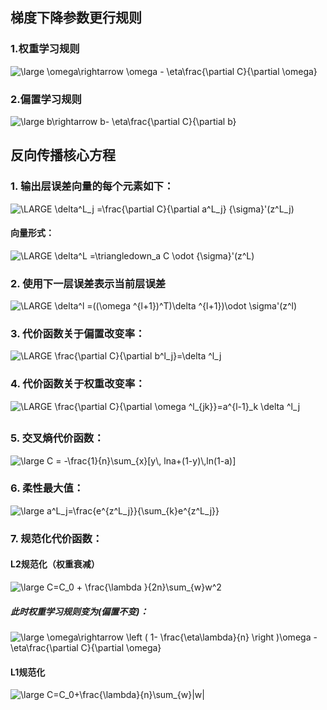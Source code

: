 <script type="text/javascript" src="http://cdn.mathjax.org/mathjax/latest/MathJax.js?config=default"></script>
## 梯度下降参数更行规则
### 1.权重学习规则<br>
<img src="https://latex.codecogs.com/png.latex?\dpi{120}&space;\bg_white&space;\large&space;\omega\rightarrow&space;\omega&space;-&space;\eta\frac{\partial&space;C}{\partial&space;\omega}" title="\large \omega\rightarrow \omega - \eta\frac{\partial C}{\partial \omega}" /><br>
### 2.偏置学习规则<br>
<img src="https://latex.codecogs.com/png.latex?\dpi{120}&space;\bg_white&space;\large&space;b\rightarrow&space;b-&space;\eta\frac{\partial&space;C}{\partial&space;b}" title="\large b\rightarrow b- \eta\frac{\partial C}{\partial b}" /><br>
## 反向传播核心方程

### 1. 输出层误差向量的每个元素如下：
<img src="https://latex.codecogs.com/png.latex?\bg_white&space;\LARGE&space;\delta^L_j&space;=\frac{\partial&space;C}{\partial&space;a^L_j}&space;{\sigma}'(z^L_j)" title="\LARGE \delta^L_j =\frac{\partial C}{\partial a^L_j} {\sigma}'(z^L_j)" /><br>
#### 向量形式：
<img src="https://latex.codecogs.com/png.latex?\bg_white&space;\LARGE&space;\delta^L&space;=\triangledown_a&space;C&space;\odot&space;{\sigma}'(z^L)" title="\LARGE \delta^L =\triangledown_a C \odot {\sigma}'(z^L)" /><br>
### 2. 使用下一层误差表示当前层误差
<img src="https://latex.codecogs.com/png.latex?\bg_white&space;\LARGE&space;\delta^l&space;=((\omega&space;^{l&plus;1})^T)\delta&space;^{l&plus;1})\odot&space;\sigma'(z^l)" title="\LARGE \delta^l =((\omega ^{l+1})^T)\delta ^{l+1})\odot \sigma'(z^l)" /><br>
### 3. 代价函数关于偏置改变率：
<img src="https://latex.codecogs.com/png.latex?\bg_white&space;\LARGE&space;\frac{\partial&space;C}{\partial&space;b^l_j}=\delta&space;^l_j" title="\LARGE \frac{\partial C}{\partial b^l_j}=\delta ^l_j" /><br>
### 4. 代价函数关于权重改变率：
<img src="https://latex.codecogs.com/png.latex?\bg_white&space;\LARGE&space;\frac{\partial&space;C}{\partial&space;w&space;^l_{jk}}=a^{l-1}_k&space;\delta&space;^l_j" title="\LARGE \frac{\partial C}{\partial \omega ^l_{jk}}=a^{l-1}_k \delta ^l_j" /><br>
##
### 5. 交叉熵代价函数：<br>
<img src="https://latex.codecogs.com/png.latex?\dpi{120}&space;\bg_white&space;\large&space;C&space;=&space;-\frac{1}{n}\sum_{x}[y\,&space;lna&plus;(1-y)\,ln(1-a)]" title="\large C = -\frac{1}{n}\sum_{x}[y\, lna+(1-y)\,ln(1-a)]" /><br>
### 6. 柔性最大值：<br>
<img src="https://latex.codecogs.com/png.latex?\dpi{200}&space;\bg_white&space;\large&space;a^L_j=\frac{e^{z^L_j}}{\sum_{k}e^{z^L_j}}" title="\large a^L_j=\frac{e^{z^L_j}}{\sum_{k}e^{z^L_j}}" /><br>
### 7. 规范化代价函数：<br>
#### L2规范化（权重衰减）<br>
<img src="https://latex.codecogs.com/png.latex?\dpi{120}&space;\bg_white&space;\large&space;C=C_0&space;&plus;&space;\frac{\lambda&space;}{2n}\sum_{\omega&space;}\omega^2" title="\large C=C_0 + \frac{\lambda }{2n}\sum_{w}w^2" /><br>
##### 此时权重学习规则变为(偏置不变)：<br>
<img src="https://latex.codecogs.com/png.latex?\dpi{120}&space;\bg_white&space;\large&space;\omega\rightarrow&space;\left&space;(&space;1-&space;\frac{\eta\lambda}{n}&space;\right&space;)\omega&space;-&space;\eta\frac{\partial&space;C}{\partial&space;\omega}" title="\large \omega\rightarrow \left ( 1- \frac{\eta\lambda}{n} \right )\omega - \eta\frac{\partial C}{\partial \omega}" /><br>
#### L1规范化<br>
<img src="https://latex.codecogs.com/png.latex?\dpi{150}&space;\bg_white&space;\large&space;C=C_0&plus;\frac{\lambda}{n}\sum_{w}|w|" title="\large C=C_0+\frac{\lambda}{n}\sum_{w}|w|" /><br>

